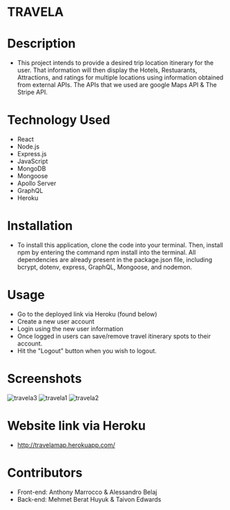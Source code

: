 # TRAVELA

# Description
* This project intends to provide a desired trip location itinerary for the user. That information will then display the Hotels, Restuarants, Attractions, and ratings   for multiple locations using information obtained from external APIs. The APIs that we used are google Maps API & The Stripe API.


# Technology Used
* React
* Node.js
* Express.js
* JavaScript
* MongoDB
* Mongoose
* Apollo Server
* GraphQL
* Heroku

# Installation
* To install this application, clone the code into your terminal. Then, install npm by entering the command npm install into the terminal. All dependencies are already   present in the package.json file, including bcrypt, dotenv, express, GraphQL, Mongoose, and nodemon.


# Usage 
* Go to the deployed link via Heroku (found below)
* Create a new user account
* Login using the new user information
* Once logged in users can save/remove travel itinerary spots to their account.
* Hit the "Logout" button when you wish to logout.


# Screenshots
 ![travela3](https://user-images.githubusercontent.com/92614793/170388004-8d9d0adb-8b34-4966-bfac-641043c6a4e4.JPG)
 ![travela1](https://user-images.githubusercontent.com/92614793/170169815-8d138051-2458-4bb3-aa59-45319b667a5c.JPG)
 ![travela2](https://user-images.githubusercontent.com/92614793/170169875-bb2493d1-d53d-4ecf-85a6-264ea4964926.JPG)


  
# Website link via Heroku 
* http://travelamap.herokuapp.com/


# Contributors
* Front-end: Anthony Marrocco & Alessandro Belaj
* Back-end: Mehmet Berat Huyuk & Taivon Edwards
